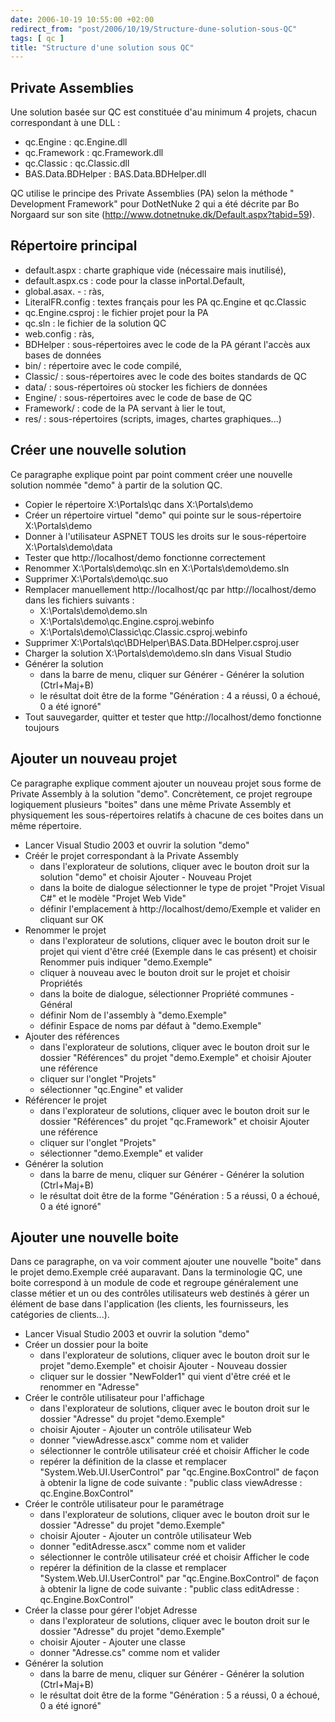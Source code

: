 ```yaml
---
date: 2006-10-19 10:55:00 +02:00
redirect_from: "post/2006/10/19/Structure-dune-solution-sous-QC"
tags: [ qc ]
title: "Structure d'une solution sous QC"
---
```


## Private Assemblies

Une solution basée sur QC est constituée d'au minimum 4 projets, chacun
correspondant à une DLL :

* qc.Engine : qc.Engine.dll
* qc.Framework : qc.Framework.dll
* qc.Classic : qc.Classic.dll
* BAS.Data.BDHelper : BAS.Data.BDHelper.dll

QC utilise le principe des Private Assemblies (PA) selon la méthode "
Development Framework" pour DotNetNuke 2 qui a été décrite par Bo Norgaard sur
son site (<http://www.dotnetnuke.dk/Default.aspx?tabid=59>).

## Répertoire principal

* default.aspx : charte graphique vide (nécessaire mais inutilisé),
* default.aspx.cs : code pour la classe inPortal.Default,
* global.asax.  - : ràs,
* LiteralFR.config : textes français pour les PA qc.Engine et qc.Classic
* qc.Engine.csproj : le fichier projet pour la PA
* qc.sln : le fichier de la solution QC
* web.config : ràs,
* BDHelper : sous-répertoires avec le code de la PA gérant l'accès aux bases
de données
* bin/ : répertoire avec le code compilé,
* Classic/ : sous-répertoires avec le code des boites standards de QC
* data/ : sous-répertoires où stocker les fichiers de données
* Engine/ : sous-répertoires avec le code de base de QC
* Framework/ : code de la PA servant à lier le tout,
* res/ : sous-répertoires (scripts, images, chartes graphiques...)

## Créer une nouvelle solution

Ce paragraphe explique point par point comment créer une nouvelle solution
nommée "demo" à partir de la solution QC.

* Copier le répertoire X:\Portals\qc dans X:\Portals\demo
* Créer un répertoire virtuel "demo" qui pointe sur le sous-répertoire
X:\Portals\demo
* Donner à l'utilisateur ASPNET TOUS les droits sur le sous-répertoire
X:\Portals\demo\data
* Tester que http://localhost/demo fonctionne correctement
* Renommer X:\Portals\demo\qc.sln en X:\Portals\demo\demo.sln
* Supprimer X:\Portals\demo\qc.suo
* Remplacer manuellement http://localhost/qc par http://localhost/demo dans
les fichiers suivants :
  - X:\Portals\demo\demo.sln
  - X:\Portals\demo\qc.Engine.csproj.webinfo
  - X:\Portals\demo\Classic\qc.Classic.csproj.webinfo
* Supprimer X:\Portals\qc\BDHelper\BAS.Data.BDHelper.csproj.user
* Charger la solution X:\Portals\demo\demo.sln dans Visual Studio
* Générer la solution
  - dans la barre de menu, cliquer sur Générer - Générer la solution
(Ctrl+Maj+B)
  - le résultat doit être de la forme "Génération : 4 a réussi, 0 a échoué, 0 a
été ignoré"
* Tout sauvegarder, quitter et tester que http://localhost/demo fonctionne
toujours

## Ajouter un nouveau projet

Ce paragraphe explique comment ajouter un nouveau projet sous forme de
Private Assembly à la solution "demo". Concrètement, ce projet regroupe
logiquement plusieurs "boites" dans une même Private Assembly et physiquement
les sous-répertoires relatifs à chacune de ces boites dans un même
répertoire.

* Lancer Visual Studio 2003 et ouvrir la solution "demo"
* Créér le projet correspondant à la Private Assembly
  - dans l'explorateur de solutions, cliquer avec le bouton droit sur la
solution "demo" et choisir Ajouter - Nouveau Projet
  - dans la boite de dialogue sélectionner le type de projet "Projet Visual C#"
et le modèle "Projet Web Vide"
  - définir l'emplacement à http://localhost/demo/Exemple et valider en
cliquant sur OK
* Renommer le projet
  - dans l'explorateur de solutions, cliquer avec le bouton droit sur le projet
qui vient d'être créé (Exemple dans le cas présent) et choisir Renommer puis
indiquer "demo.Exemple"
  - cliquer à nouveau avec le bouton droit sur le projet et choisir
Propriétés
  - dans la boite de dialogue, sélectionner Propriété communes - Général
  - définir Nom de l'assembly à "demo.Exemple"
  - définir Espace de noms par défaut à "demo.Exemple"
* Ajouter des références
  - dans l'explorateur de solutions, cliquer avec le bouton droit sur le
dossier "Références" du projet "demo.Exemple" et choisir Ajouter une
référence
  - cliquer sur l'onglet "Projets"
  - sélectionner "qc.Engine" et valider
* Référencer le projet
  - dans l'explorateur de solutions, cliquer avec le bouton droit sur le
dossier "Références" du projet "qc.Framework" et choisir Ajouter une
référence
  - cliquer sur l'onglet "Projets"
  - sélectionner "demo.Exemple" et valider
* Générer la solution
  - dans la barre de menu, cliquer sur Générer - Générer la solution
(Ctrl+Maj+B)
  - le résultat doit être de la forme "Génération : 5 a réussi, 0 a échoué, 0 a
été ignoré"

## Ajouter une nouvelle boite

Dans ce paragraphe, on va voir comment ajouter une nouvelle "boite" dans le
projet demo.Exemple créé auparavant. Dans la terminologie QC, une boite
correspond à un module de code et regroupe généralement une classe métier et un
ou des contrôles utilisateurs web destinés à gérer un élément de base dans
l'application (les clients, les fournisseurs, les catégories de
clients...).

* Lancer Visual Studio 2003 et ouvrir la solution "demo"
* Créer un dossier pour la boite
  - dans l'explorateur de solutions, cliquer avec le bouton droit sur le projet
"demo.Exemple" et choisir Ajouter - Nouveau dossier
  - cliquer sur le dossier "NewFolder1" qui vient d'être créé et le renommer en
"Adresse"
* Créer le contrôle utilisateur pour l'affichage
  - dans l'explorateur de solutions, cliquer avec le bouton droit sur le
dossier "Adresse" du projet "demo.Exemple"
  - choisir Ajouter - Ajouter un contrôle utilisateur Web
  - donner "viewAdresse.ascx" comme nom et valider
  - sélectionner le contrôle utilisateur créé et choisir Afficher le code
  - repérer la définition de la classe et remplacer "System.Web.UI.UserControl"
par "qc.Engine.BoxControl" de façon à obtenir la ligne de code suivante :
"public class viewAdresse : qc.Engine.BoxControl"
* Créer le contrôle utilisateur pour le paramétrage
  - dans l'explorateur de solutions, cliquer avec le bouton droit sur le
dossier "Adresse" du projet "demo.Exemple"
  - choisir Ajouter - Ajouter un contrôle utilisateur Web
  - donner "editAdresse.ascx" comme nom et valider
  - sélectionner le contrôle utilisateur créé et choisir Afficher le code
  - repérer la définition de la classe et remplacer "System.Web.UI.UserControl"
par "qc.Engine.BoxControl" de façon à obtenir la ligne de code suivante :
"public class editAdresse : qc.Engine.BoxControl"
* Créer la classe pour gérer l'objet Adresse
  - dans l'explorateur de solutions, cliquer avec le bouton droit sur le
dossier "Adresse" du projet "demo.Exemple"
  - choisir Ajouter - Ajouter une classe
  - donner "Adresse.cs" comme nom et valider
* Générer la solution
  - dans la barre de menu, cliquer sur Générer - Générer la solution
(Ctrl+Maj+B)
  - le résultat doit être de la forme "Génération : 5 a réussi, 0 a échoué, 0 a
été ignoré"
